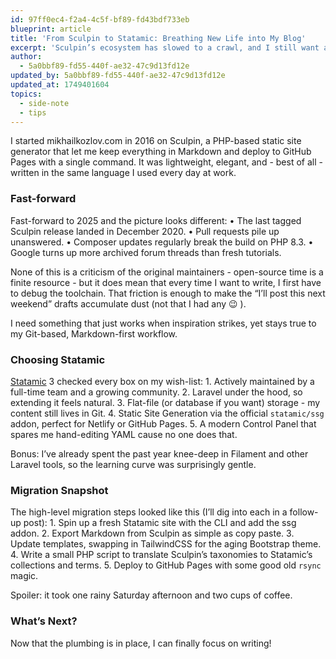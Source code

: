```yaml
---
id: 97ff0ec4-f2a4-4c5f-bf89-fd43bdf733eb
blueprint: article
title: 'From Sculpin to Statamic: Breathing New Life into My Blog'
excerpt: 'Sculpin’s ecosystem has slowed to a crawl, and I still want an easy way to publish the occasional post. Statamic gives me an actively maintained, Laravel-powered toolkit that still feels like a static site generator when I need it to.'
author:
  - 5a0bbf89-fd55-440f-ae32-47c9d13fd12e
updated_by: 5a0bbf89-fd55-440f-ae32-47c9d13fd12e
updated_at: 1749401604
topics:
  - side-note
  - tips
---
```

I started mikhailkozlov.com in 2016 on Sculpin, a PHP-based static site generator that let me keep everything in Markdown and deploy to GitHub Pages with a single command. It was lightweight, elegant, and - best of all - written in the same language I used every day at work.

### Fast-forward

Fast-forward to 2025 and the picture looks different:
	•	The last tagged Sculpin release landed in December 2020.
	•	Pull requests pile up unanswered.
	•	Composer updates regularly break the build on PHP 8.3.
	•	Google turns up more archived forum threads than fresh tutorials.

None of this is a criticism of the original maintainers - open-source time is a finite resource - but it does mean that every time I want to write, I first have to debug the toolchain. That friction is enough to make the “I’ll post this next weekend” drafts accumulate dust (not that I had any 😉 ).

I need something that just works when inspiration strikes, yet stays true to my Git-based, Markdown-first workflow.

### Choosing Statamic

[Statamic](https://statamic.com) 3 checked every box on my wish-list:
	1.	Actively maintained by a full-time team and a growing community.
	2.	Laravel under the hood, so extending it feels natural.
	3.	Flat-file (or database if you want) storage - my content still lives in Git.
	4.	Static Site Generation via the official `statamic/ssg` addon, perfect for Netlify or GitHub Pages.
	5.	A modern Control Panel that spares me hand-editing YAML cause no one does that.

Bonus: I’ve already spent the past year knee-deep in Filament and other Laravel tools, so the learning curve was surprisingly gentle.

### Migration Snapshot

The high-level migration steps looked like this (I’ll dig into each in a follow-up post):
	1.	Spin up a fresh Statamic site with the CLI and add the ssg addon.
    2.	Export Markdown from Sculpin as simple as copy paste.
	3.	Update templates, swapping in TailwindCSS for the aging Bootstrap theme.
	4.	Write a small PHP script to translate Sculpin’s taxonomies to Statamic’s collections and terms.
	5.	Deploy to GitHub Pages with some good old `rsync` magic.

Spoiler: it took one rainy Saturday afternoon and two cups of coffee.

### What’s Next?

Now that the plumbing is in place, I can finally focus on writing!